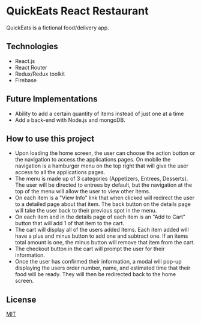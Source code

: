 # QuickEats React Restaurant

QuickEats is a fictional food/delivery app.

## Technologies
* React.js
* React Router
* Redux/Redux toolkit
* Firebase

## Future Implementations
* Ability to add a certain quantity of items instead of just one at a time
* Add a back-end with Node.js and mongoDB.

## How to use this project
* Upon loading the home screen, the user can choose the action button or the navigation to access the applications pages. On mobile the navigation is a hamburger menu on the top right that will give the user access to all the applications pages.
* The menu is made up of 3 categories (Appetizers, Entrees, Desserts). The user will be directed to entrees by default, but the navigation at the top of the menu will allow the user to view other items.
* On each item is a "View Info" link that when clicked will redirect the user to a detailed page about that item. The back button on the details page will take the user back to their previous spot in the menu.
* On each item and in the details page of each item is an "Add to Cart" button that will add 1 of that item to the cart.
* The cart will display all of the users added items. Each item added will have a plus and minus button to add one and subtract one. If an items total amount is one, the minus button will remove that item from the cart.
* The checkout button in the cart will prompt the user for their information.
* Once the user has confirmed their information, a modal will pop-up displaying the users order number, name, and estimated time that their food will be ready. They will then be redirected back to the home screen.

## License
[MIT](https://choosealicense.com/licenses/mit/)
